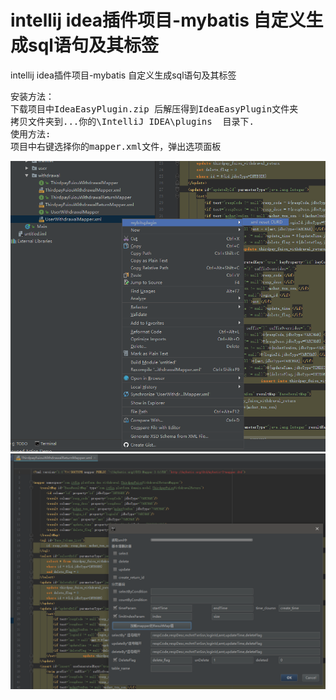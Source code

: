 # intellij idea插件项目-mybatis 自定义生成sql语句及其标签
intellij idea插件项目-mybatis 自定义生成sql语句及其标签
<pre>
安装方法：
下载项目中IdeaEasyPlugin.zip 后解压得到IdeaEasyPlugin文件夹
拷贝文件夹到...你的\IntelliJ IDEA\plugins  目录下.
使用方法:
项目中右键选择你的mapper.xml文件，弹出选项面板
</pre>
<img src="demo2.png">

<img src="demo.png">